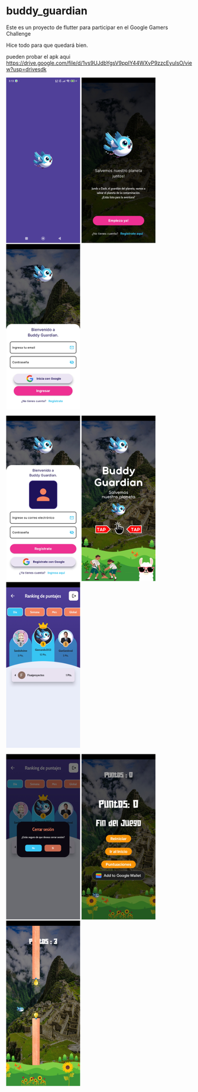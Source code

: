 # buddy_guardian

Este es un proyecto de flutter para participar en el Google Gamers Challenge

Hice todo para que quedará bien.

pueden probar el apk aqui https://drive.google.com/file/d/1vs9UJdbYgsV9ppIY44WXvP9zzcEyuIsO/view?usp=drivesdk

<p float="left">
    <img src="/assets/screen/s1.jpg" width="200" />
    <img src="/assets/screen/s2.jpg" width="200" /> 
    <img src="/assets/screen/s3.jpg" width="200" /> 
</p>

<p float="left">
    <img src="/assets/screen/s4.jpg" width="200" />
    <img src="/assets/screen/s5.jpg" width="200" /> 
    <img src="/assets/screen/s6.jpg" width="200" /> 
</p>

<p float="left">
    <img src="/assets/screen/s7.jpg" width="200" />
    <img src="/assets/screen/s8.jpg" width="200" /> 
    <img src="/assets/screen/s9.jpg" width="200" /> 
</p>

